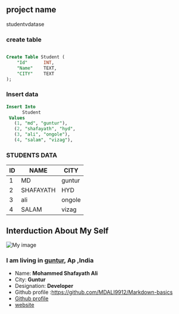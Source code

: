 ## project name 
studentvdatase



### create table

```SQL

Create Table Student (
    "Id"      INT,
    "Name"    TEXT,
    "CITY"    TEXT
);
```


### Insert data 

```sql
Insert Into
      Student
 Values
   (1, "md", "guntur"),
   (2, "shafayath", "hyd",
   (3, "ali", "ongole"),
   (4, "salam", "vizag"),
```

### STUDENTS DATA
 |ID   |NAME       |CITY|
 | --- | ----      | ---- |
 | 1   | MD        | guntur |
 | 2   | SHAFAYATH | HYD |
 | 3   | ali       | ongole |
 | 4   | SALAM     | vizag |






 ## Interduction About My Self
![My image](https://avatars.githubusercontent.com/u/122870930?s=400&u=8ca86b50e58047ebab71451842c58c9c8f4c5ba0&v=4)

  ### I am living in [guntur](https://guntur.ap.gov.in/),  Ap ,India ###
- Name: **Mohammed Shafayath Ali**
-  City: __Guntur__
-  Designation: **Developer**
-  Github profile :https://github.com/MDALI9912/Markdown-basics
-  [Github profile](https://github.com/MDALI9912/Markdown-basics)
-  [website](https://github.com/MDALI9912/Markdown-basics)